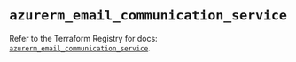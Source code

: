 # `azurerm_email_communication_service`

Refer to the Terraform Registry for docs: [`azurerm_email_communication_service`](https://registry.terraform.io/providers/hashicorp/azurerm/4.11.0/docs/resources/email_communication_service).
